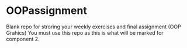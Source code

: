 # OOPassignment
Blank repo for stroring your weekly exercises and final assignment (OOP Grahics)
You must use this repo as this is what will be marked for component 2.
